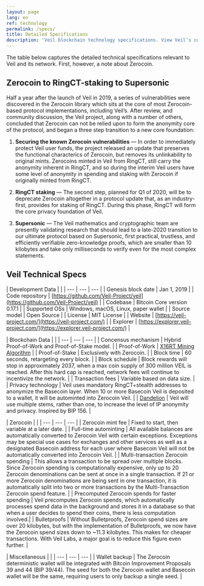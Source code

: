 ```yaml
---
layout: page
lang: en
ref: technology
permalink: /specs/
title: Detailed Specifications
description: 'Veil blockchain technology specifications. View Veil’s codebase, GitHub repository address, mining algorithm, consensus, license, minting, and other data.'
---
```

The table below captures the detailed technical specifications relevant to Veil and its network. First, however, a note about Zerocoin.

## Zerocoin to RingCT-staking to Supersonic

Half a year after the launch of Veil in 2019, a series of vulnerabilities were discovered in the Zerocoin library which sits at the core of most Zerocoin-based protocol implementations, including Veil’s. After review, and community discussion, the Veil project, along with a number of others, concluded that Zerocoin can not be relied upon to form the anonymity core of the protocol, and began a three step transition to a new core foundation:

1. **Securing the known Zerocoin vulnerabilities** —  In order to immediately protect Veil user funds, the project released an update that preserves the functional characterics of Zerocoin, but removes its unlinkability to original mints. Zerocoins minted in Veil from RingCT, still carry the anonymity inherent in RingCT, and so during the interim Veil users have some level of anonymity in spending and staking with Zerocoin if originally minted from RingCT.

2. **RingCT staking** — The second step, planned for Q1 of 2020, will be to deprecate Zerocoin altogether in a protocol update that, as an industry-first, provides for staking of RingCT. During this phase, RingCT will form the core privacy foundation of Veil.

3. **Supersonic** — The Veil mathematics and cryptographic team are presently validating research that should lead to a late-2020 transition to our ultimate protocol based on Supersonic, first practical, trustless, and efficiently verifiable zero-knowledge proofs, which are smaller than 10 kilobytes and take only milliseconds to verify even for the most complex statements.

## Veil Technical Specs

| Development Data | |
| --- | --- | --- |
| Genesis block date | Jan 1, 2019 |
| Code repository | [https://github.com/Veil-Project/veil](https://github.com/Veil-Project/veil) |
| Codebase | Bitcoin Core version 0.17.1 |
| Supported OSs | Windows, macOS, Linux, paper wallet |
| Source model | Open Source |
| License | MIT License |
| Website | [https://veil-project.com/](https://veil-project.com/) |
| Explorer | [https://explorer.veil-project.com/](https://explorer.veil-project.com/) |

| Blockchain Data | |
| --- | --- | --- |
| Concensus mechanism | Hybrid Proof-of-Work and Proof-of-Stake model. | 
| Proof-of-Work | [X16RT Mining Algorithm](/faqs/#x16rt) |
| Proof-of-Stake | Exclusively with Zerocoin. | 
| Block time | 60 seconds, retargeting every block. |
| Block schedule | Block rewards will stop in approximately 2037, when a max coin supply of 300 million VEIL is reached. After this hard cap is reached, network fees will continue to incentivize the network. | 
| Transaction fees | Variable based on data size.  |
| Privacy technology | Veil uses mandatory RingCT+stealth addresses to anonymize the Basecoin layer. When 10 or more Basecoin Veil is deposited to a wallet, it will be autominted into Zerocoin Veil. |
| [Dandelion](/faqs/#dandelion) | Veil will use multiple stems, rather than one, to increase the level of IP anonymity and privacy. Inspired by BIP 156. |


| Zerocoin | |
| --- | --- | --- |
| Zerocoin mint fee | Fixed to start, then variable at a later date.  |
| Full-time autominting | All available balances are automatically converted to Zerocoin Veil with certain exceptions. Exceptions may be special use cases for exchanges and other services as well as a designated Basecoin address for each user where Basecoin Veil will not be automatically converted into Zerocoin Veil. |
| Multi-transaction Zerocoin spending | This allows a transaction to be spread over multiple blocks. Since Zerocoin spending is computationally expensive, only up to 20 Zerocoin denominations can be sent at once in a single transaction. If 21 or more Zerocoin denominations are being sent in one transaction, it is automatically split into two or more transactions by the Multi-Transaction Zerocoin spend feature. |
| Precomputed Zerocoin spends for faster spending | Veil precomputes Zerocoin spends, which automatically processes spend data in the background and stores it in a database so that when a user decides to spend their coins, there is less computation involved.|
| Bulletproofs | Without Bulletproofs, Zerocoin spend sizes are over 20 kilobytes, but with the implementation of Bulletproofs, we now have the Zerocoin spend sizes down to ~11.3 kilobytes. This makes for cheaper transactions. With Veil Labs, a major goal is to reduce this figure even further. |


| Miscellaneous | |
| --- | --- | --- |
| Wallet backup | The Zerocoin deterministic wallet will be integrated with Bitcoin Improvement Proposals 39 and 44 (BIP 39/44). The seed for both the Zerocoin wallet and Basecoin wallet will be the same, requiring users to only backup a single seed. |
